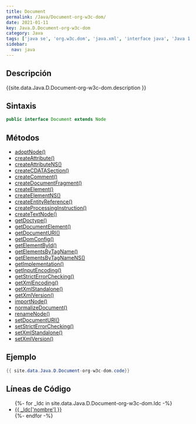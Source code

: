 ```yaml
---
title: Document
permalink: /Java/Document-org-w3c-dom/
date: 2021-01-11
key: Java.D.Document-org-w3c-dom
category: Java
tags: ['java se', 'org.w3c.dom', 'java.xml', 'interface java', 'Java 1.0']
sidebar: 
  nav: java
---
```


## Descripción
{{site.data.Java.D.Document-org-w3c-dom.description }}

## Sintaxis
~~~java
public interface Document extends Node
~~~

## Métodos
* [adoptNode()](/Java/Document-org-w3c-dom/adoptNode)
* [createAttribute()](/Java/Document-org-w3c-dom/createAttribute)
* [createAttributeNS()](/Java/Document-org-w3c-dom/createAttributeNS)
* [createCDATASection()](/Java/Document-org-w3c-dom/createCDATASection)
* [createComment()](/Java/Document-org-w3c-dom/createComment)
* [createDocumentFragment()](/Java/Document-org-w3c-dom/createDocumentFragment)
* [createElement()](/Java/Document-org-w3c-dom/createElement)
* [createElementNS()](/Java/Document-org-w3c-dom/createElementNS)
* [createEntityReference()](/Java/Document-org-w3c-dom/createEntityReference)
* [createProcessingInstruction()](/Java/Document-org-w3c-dom/createProcessingInstruction)
* [createTextNode()](/Java/Document-org-w3c-dom/createTextNode)
* [getDoctype()](/Java/Document-org-w3c-dom/getDoctype)
* [getDocumentElement()](/Java/Document-org-w3c-dom/getDocumentElement)
* [getDocumentURI()](/Java/Document-org-w3c-dom/getDocumentURI)
* [getDomConfig()](/Java/Document-org-w3c-dom/getDomConfig)
* [getElementById()](/Java/Document-org-w3c-dom/getElementById)
* [getElementsByTagName()](/Java/Document-org-w3c-dom/getElementsByTagName)
* [getElementsByTagNameNS()](/Java/Document-org-w3c-dom/getElementsByTagNameNS)
* [getImplementation()](/Java/Document-org-w3c-dom/getImplementation)
* [getInputEncoding()](/Java/Document-org-w3c-dom/getInputEncoding)
* [getStrictErrorChecking()](/Java/Document-org-w3c-dom/getStrictErrorChecking)
* [getXmlEncoding()](/Java/Document-org-w3c-dom/getXmlEncoding)
* [getXmlStandalone()](/Java/Document-org-w3c-dom/getXmlStandalone)
* [getXmlVersion()](/Java/Document-org-w3c-dom/getXmlVersion)
* [importNode()](/Java/Document-org-w3c-dom/importNode)
* [normalizeDocument()](/Java/Document-org-w3c-dom/normalizeDocument)
* [renameNode()](/Java/Document-org-w3c-dom/renameNode)
* [setDocumentURI()](/Java/Document-org-w3c-dom/setDocumentURI)
* [setStrictErrorChecking()](/Java/Document-org-w3c-dom/setStrictErrorChecking)
* [setXmlStandalone()](/Java/Document-org-w3c-dom/setXmlStandalone)
* [setXmlVersion()](/Java/Document-org-w3c-dom/setXmlVersion)

## Ejemplo
~~~java
{{ site.data.Java.D.Document-org-w3c-dom.code}}
~~~

## Líneas de Código
<ul>
{%- for _ldc in site.data.Java.D.Document-org-w3c-dom.ldc -%}
   <li>
       <a href="{{_ldc['url'] }}">{{ _ldc['nombre'] }}</a>
   </li>
{%- endfor -%}
</ul>
